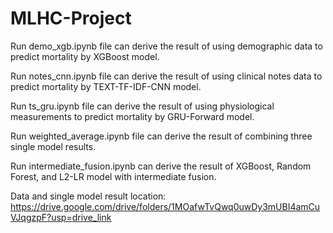 # MLHC-Project

Run demo_xgb.ipynb file can derive the result of using demographic data to predict mortality by XGBoost model.

Run notes_cnn.ipynb file can derive the result of using clinical notes data to predict mortality by TEXT-TF-IDF-CNN model.

Run ts_gru.ipynb file can derive the result of using physiological measurements to predict mortality by GRU-Forward model.

Run weighted_average.ipynb file can derive the result of combining three single model results.

Run intermediate_fusion.ipynb can derive the result of XGBoost, Random Forest, and L2-LR model with intermediate fusion.

Data and single model result location: https://drive.google.com/drive/folders/1MOafwTvQwq0uwDy3mUBI4amCuVJqgzpF?usp=drive_link
